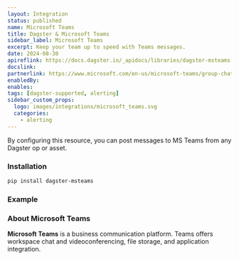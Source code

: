 ```yaml
---
layout: Integration
status: published
name: Microsoft Teams
title: Dagster & Microsoft Teams
sidebar_label: Microsoft Teams
excerpt: Keep your team up to speed with Teams messages.
date: 2024-08-30
apireflink: https://docs.dagster.io/_apidocs/libraries/dagster-msteams
docslink:
partnerlink: https://www.microsoft.com/en-us/microsoft-teams/group-chat-software
enabledBy:
enables:
tags: [dagster-supported, alerting]
sidebar_custom_props: 
  logo: images/integrations/microsoft_teams.svg
  categories:
    - alerting
---
```


By configuring this resource, you can post messages to MS Teams from any Dagster op or asset.

### Installation

```bash
pip install dagster-msteams
```

### Example

<CodeExample filePath="integrations/microsoft-teams.py" language="python" />

### About Microsoft Teams

**Microsoft Teams** is a business communication platform. Teams offers workspace chat and videoconferencing, file storage, and application integration.

